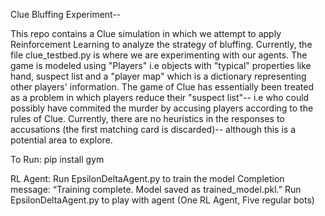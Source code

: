Clue Bluffing Experiment--

This repo contains a Clue simulation in which we attempt to apply Reinforcement Learning to analyze the strategy of bluffing. 
Currently, the file clue_testbed.py is where we are experimenting with our agents. The game is modeled using "Players"
i.e objects with "typical" properties like hand, suspect list and a "player map" which is a dictionary representing other
players' information. The game of Clue has essentially been treated as a problem in which players reduce their "suspect list"--
i.e who could possibly have commited the murder by accusing players according to the rules of Clue. Currently, there are no heuristics 
in the responses to accusations (the first matching card is discarded)-- although this is a potential area to explore.

To Run:
pip install gym

RL Agent:
Run EpsilonDeltaAgent.py to train the model 
    Completion message: “Training complete. Model saved as trained_model.pkl.”
Run EpsilonDeltaAgent.py to play with agent (One RL Agent, Five regular bots) 
